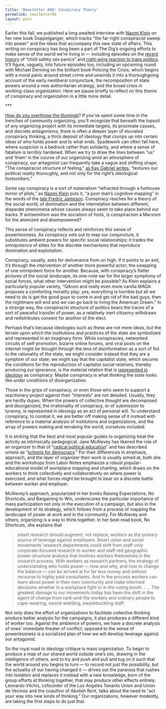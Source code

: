 ```yaml
---
title: 'Newsletter #98: Conspiracy Theory'
permalink: newsletter98
layout: post
---
```


Earlier this fall, we published a long awaited interview with [Naomi Klein](https://thedigradio.com/podcast/down-the-rabbit-hole-w-naomi-klein/) on her new book Doppelganger, which tracks “the far-right conspiracist sweep into power” and the ideas that accompany this new state of affairs. This writing on conspiracy has long been a part of The Dig’s ongoing efforts to make sense of the world we’re living in — including episodes on the [recent history](https://thedigradio.com/podcast/child-safety-sex-panics-with-paul-renfro/?query=panic) of “child safety sex panics” and[ right-wing reaction to trans politics](https://thedigradio.com/podcast/trans-children-w-jules-gill-peterson/?query=child). It’ll figure, vaguely, into future episodes too, including an upcoming round with Michael Denning on the brilliant book Policing the Crisis, which begins with a moral panic around street crime and unwinds it into a thoroughgoing account of the early neoliberal conjuncture, the recomposition of state powers around a new authoritarian strategy, and the broad crisis in working-class organization. Here we pause briefly to reflect on this theme of conspiracy and organization in a little more detail.

\*\*\* 

[How do you overthrow the Illuminati](https://libcom.org/article/how-overthrow-illuminati)? If you’ve spent some time in the trenches of community organizing, you’ll recognize that beneath the topsoil of any organizing project with its immediate targets, its proximate causes, and discrete antagonisms, there is often a deeper layer of eluviated conspiracy thinking, a thick deposit of ideology that clumps up into certain ideas of who holds power and to what ends. Spadework can often fail here, where suspicion is a bedrock rather than solidarity, and where a sense of fatalism is terribly hardened. When we try to draw the lines between “us” and ‘them’ in the course of our organizing amid an atmosphere of conspiracy, our antagonist can frequently take a vague and shifting shape. “The conspiracist structure of feeling,” [as Kay Gabriel writes](https://www.nplusonemag.com/issue-47/politics/inventing-the-crisis/), “textures our political reality thoroughly, and not only for the right’s ideological footsoldiers.”

Some say conspiracy is a sort of materialism “refracted through a funhouse mirror of plots,” as [Naomi Klein](https://thedigradio.com/podcast/down-the-rabbit-hole-w-naomi-klein/) puts it, “a poor man’s cognitive mapping” in the words of the [late Fredric Jameson](https://www.rainer-rilling.de/gs-villa07-Dateien/JamesonF86a_CognitiveMapping.pdf). Conspiracy reaches for a theory of the social world, of domination and the interrelation between different, disparate phenomena whose causes always seem to take place behind our backs. If antisemitism was the socialism of fools, is conspiracism a Marxism for the atomized and disempowered?

This sense of conspiracy reflects and reinforces this sense of powerlessness. As conspiracy sets out to map our conjuncture, it substitutes ambient powers for specific social relationships; it trades the omnipotence of elites for the discrete mechanisms that reproduce domination and exploitation. 

Conspiracy, usually, asks for deliverance from on high. If it points to an exit, it’s through the intervention of another more powerful actor; the swapping of one omnipotent force for another. Because, with conspiracy’s flatter pictures of the social landscape, its one-note ear for the larger symphony of social forces, what other intervention might be possible? As Klein explains a particularly popular variety, “QAnon and really even more vanilla MAGA proposes a comforting morality play: yes, everything is horrible but all we need to do is get the good guys to come in and get rid of the bad guys; then the nightmare will end and we can go back to living the American Dream.” In a strange way, the conspiracist structure of politics bears the traces of a sort of peaceful transfer of power, as a relatively inert citizenry withdraws and redistributes consent for another of the elect. 

Perhaps that’s because ideologies such as these are not mere ideas, but the terrain upon which the institutions and practices of the state are symbolized and represented in an imaginary form. While conspiracies, networked circuits of self-promotion, bizarre online forums, and viral posts on the internet might be thought through the lens of disinformation as a sort of foil to the rationality of the state, we might consider instead that they are a symptom of our state; we might say that the capitalist state, which secures the conditions for the reproduction of capitalist social relations, thereby producing our ignorance, is the material relation that is [represented in ideology](https://www.marxists.org/reference/archive/althusser/1970/ideology.htm) as conspiracy. Maybe conspiracy is what thinking the state looks like under conditions of disorganization.

Those in the grips of conspiracy, or even those who seem to support a reactionary project against their “interests” are not deluded. Usually, they are hardly dupes. When the powers of collective thought are decomposed and disorganized, the irrationality of conspiracy, or of submission to tyranny, is represented in ideology as an act of personal will. To understand conspiracy, to combat it, we are better off making sense of it instead with reference to a material analysis of institutions and organizations, and the array of powers making and remaking the world, ourselves included. 

It is striking that the best and most popular guides to organizing treat the activity as intrinsically pedagogical. Jane McAlevey has likened the role of an organizer to that of “[radical political education](https://labornotes.org/blogs/2024/07/organize-teach-fight-jane-mcalevey-1964-2024)” and has described unions as “[schools for democracy](https://janemcalevey.com/book/rules-to-win-by-power-and-participation-in-union-negotiations/).” For their differences in emphasis, approach, and the layer of organizer their work is usually aimed at, both she and the workshops from Labor Notes emphasize a robust popular-educational model of workplace mapping and charting, which draws on the workers to think collectively and collaboratively on where power is exercised, and what forces might be brought to bear on a discrete battle between worker and employer. 

McAlevey’s approach, popularized in her books Raising Expectations, No Shortcuts, and Bargaining to Win, underscores the particular importance of mass participation not only in the execution of a campaign, but also in the development of its strategy, which follows from a process of mapping the landscape of power at work and in the community. For McAlevey and others, organizing is a way to think together. In her best-read book, No Shortcuts, she explains that

> smart research should augment, not replace, workers as the primary source of leverage against employers. Smart union and social movements’ research departments could shift from staff-only corporate-focused research to worker and staff-led geographic power-structure analysis that involves workers themselves in the research process. With workers as research partners, the strategy of understanding who holds power — how and why, and how to change the balance — can be arrived at for far less money and without recourse to highly paid consultants. And in the process workers can learn about power in their own community and make informed decisions whether in a workplace fight or in the voting booth. . . . The greatest damage to our movements today has been the shift in the agent of change from rank-and-file workers and ordinary people to cape-wearing, sword-wielding, swashbuckling staff.

Not only does the effort of organizations to facilitate collective thinking produce better analysis for the campaigns, it also produces a different kind of worker too. Against the ambience of powers, we have a discrete analysis of ones’ immediate theater of conflict; opposed to the sense of powerlessness is a socialized plan of how we will develop leverage against our antagonist. 

So the royal road to ideology critique is mass organization. To begin to produce a map of our shared world outside one’s silo, drawing in the intelligence of others, and to try and push and pull and tug on it such that the world around you begins to turn — to record not just the possibility, but the actuality of our having changed it — drives out the paranoia that rushes into isolation and replaces it instead with a new knowledge, born of the group efforts at thinking together, that may produce other effects entirely. Leonardo Vilchis, cofounder of the Los Angeles Tenants Union and Union de Vecinos and the coauthor of Abolish Rent, talks about the need to “act your way into new kinds of thinking.” Our organizations, however modestly, are taking the first steps to do just that. 
